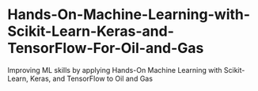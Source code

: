 # Hands-On-Machine-Learning-with-Scikit-Learn-Keras-and-TensorFlow-For-Oil-and-Gas
Improving ML skills by applying Hands-On Machine Learning with Scikit-Learn, Keras, and TensorFlow to Oil and Gas
